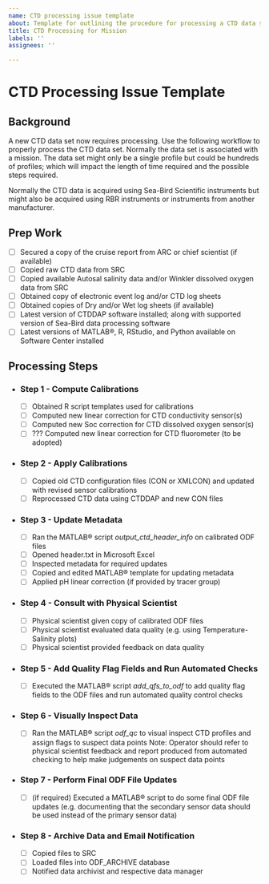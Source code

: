```yaml
---
name: CTD processing issue template
about: Template for outlining the procedure for processing a CTD data set.
title: CTD Processing for Mission
labels: ''
assignees: ''

---
```


# CTD Processing Issue Template

## Background

A new CTD data set now requires processing. Use the following workflow to properly process the CTD data set. Normally the data set is associated with a mission. The data set might only be a single profile but could be hundreds of profiles; which will impact the length of time required and the possible steps required.

Normally the CTD data is acquired using Sea-Bird Scientific instruments but might also be acquired using RBR instruments or instruments from another manufacturer.

## Prep Work

- [ ] Secured a copy of the cruise report from ARC or chief scientist (if available)
- [ ] Copied raw CTD data from SRC
- [ ] Copied available Autosal salinity data and/or Winkler dissolved oxygen data from SRC
- [ ] Obtained copy of electronic event log and/or CTD log sheets
- [ ] Obtained copies of Dry and/or Wet log sheets (if available)
- [ ] Latest version of CTDDAP software installed; along with supported version of Sea-Bird data processing software
- [ ] Latest versions of MATLAB®, R, RStudio, and Python available on Software Center installed

## Processing Steps

- ### Step 1 - **Compute Calibrations**
  - [ ] Obtained R script templates used for calibrations
  - [ ] Computed new linear correction for CTD conductivity sensor(s)
  - [ ] Computed new Soc correction for CTD dissolved oxygen sensor(s)
  - [ ] ??? Computed new linear correction for CTD fluorometer (to be adopted)
- ### Step 2 - **Apply Calibrations**
  - [ ] Copied old CTD configuration files (CON or XMLCON) and updated with revised sensor calibrations
  - [ ] Reprocessed CTD data using CTDDAP and new CON files
- ### Step 3 - **Update Metadata**
  - [ ] Ran the MATLAB® script _output_ctd_header_info_ on calibrated ODF files
  - [ ] Opened header.txt in Microsoft Excel
  - [ ] Inspected metadata for required updates
  - [ ] Copied and edited MATLAB® template for updating metadata
  - [ ] Applied pH linear correction (if provided by tracer group)
- ### Step 4 - **Consult with Physical Scientist** 
  - [ ] Physical scientist given copy of calibrated ODF files
  - [ ] Physical scientist evaluated data quality (e.g. using Temperature-Salinity plots)
  - [ ] Physical scientist provided feedback on data quality
- ### Step 5 - **Add Quality Flag Fields and Run Automated Checks**
  - [ ] Executed the MATLAB® script _add_qfs_to_odf_ to add quality flag fields to the ODF files and run automated quality control checks
- ### Step 6 - **Visually Inspect Data**
  - [ ] Ran the MATLAB® script _odf_qc_ to visual inspect CTD profiles and assign flags to suspect data points
  Note: Operator should refer to physical scientist feedback and report produced from automated checking to help make judgements on suspect data points
- ### Step 7 - **Perform Final ODF File Updates**
  - [ ] (if required) Executed a MATLAB® script to do some final ODF file updates (e.g. documenting that the secondary sensor data should be used instead of the primary sensor data)
- ### Step 8 - **Archive Data and Email Notification**
  - [ ] Copied files to SRC
  - [ ] Loaded files into ODF_ARCHIVE database
  - [ ] Notified data archivist and respective data manager
